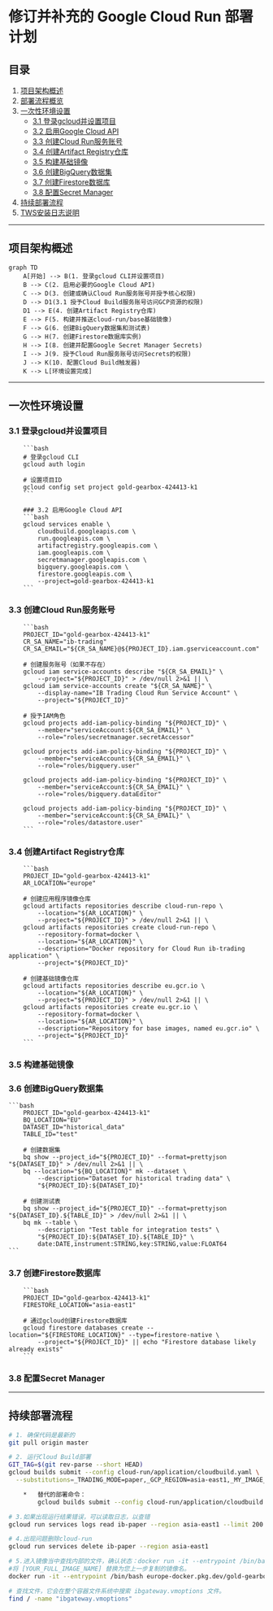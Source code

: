 # 修订并补充的 Google Cloud Run 部署计划

## 目录
1. [项目架构概述](#项目架构概述)
2. [部署流程概览](#部署流程概览)
3. [一次性环境设置](#一次性环境设置)
   - [3.1 登录gcloud并设置项目](#31-登录gcloud并设置项目)
   - [3.2 启用Google Cloud API](#32-启用google-cloud-api)
   - [3.3 创建Cloud Run服务账号](#33-创建cloud-run服务账号)
   - [3.4 创建Artifact Registry仓库](#34-创建artifact-registry仓库)
   - [3.5 构建基础镜像](#35-构建基础镜像)
   - [3.6 创建BigQuery数据集](#36-创建bigquery数据集)
   - [3.7 创建Firestore数据库](#37-创建firestore数据库)
   - [3.8 配置Secret Manager](#38-配置secret-manager)
4. [持续部署流程](#持续部署流程)
5. [TWS安装日志说明](#tws安装日志说明)

---

## 项目架构概述
```mermaid
graph TD
    A[开始] --> B(1. 登录gcloud CLI并设置项目)
    B --> C(2. 启用必要的Google Cloud API)
    C --> D(3. 创建或确认Cloud Run服务账号并授予核心权限)
    D --> D1(3.1 授予Cloud Build服务账号访问GCP资源的权限)
    D1 --> E(4. 创建Artifact Registry仓库)
    E --> F(5. 构建并推送cloud-run/base基础镜像)
    F --> G(6. 创建BigQuery数据集和测试表)
    G --> H(7. 创建Firestore数据库实例)
    H --> I(8. 创建并配置Google Secret Manager Secrets)
    I --> J(9. 授予Cloud Run服务账号访问Secrets的权限)
    J --> K(10. 配置Cloud Build触发器)
    K --> L[环境设置完成]
```

---

## 一次性环境设置

### 3.1 登录gcloud并设置项目
        ```bash
        # 登录gcloud CLI
        gcloud auth login

        # 设置项目ID
        gcloud config set project gold-gearbox-424413-k1
        ```

        ### 3.2 启用Google Cloud API
        ```bash
        gcloud services enable \
            cloudbuild.googleapis.com \
            run.googleapis.com \
            artifactregistry.googleapis.com \
            iam.googleapis.com \
            secretmanager.googleapis.com \
            bigquery.googleapis.com \
            firestore.googleapis.com \
            --project=gold-gearbox-424413-k1
        ```

### 3.3 创建Cloud Run服务账号
        ```bash
        PROJECT_ID="gold-gearbox-424413-k1"
        CR_SA_NAME="ib-trading"
        CR_SA_EMAIL="${CR_SA_NAME}@${PROJECT_ID}.iam.gserviceaccount.com"

        # 创建服务账号（如果不存在）
        gcloud iam service-accounts describe "${CR_SA_EMAIL}" \
            --project="${PROJECT_ID}" > /dev/null 2>&1 || \
        gcloud iam service-accounts create "${CR_SA_NAME}" \
            --display-name="IB Trading Cloud Run Service Account" \
            --project="${PROJECT_ID}"

        # 授予IAM角色
        gcloud projects add-iam-policy-binding "${PROJECT_ID}" \
            --member="serviceAccount:${CR_SA_EMAIL}" \
            --role="roles/secretmanager.secretAccessor"

        gcloud projects add-iam-policy-binding "${PROJECT_ID}" \
            --member="serviceAccount:${CR_SA_EMAIL}" \
            --role="roles/bigquery.user"

        gcloud projects add-iam-policy-binding "${PROJECT_ID}" \
            --member="serviceAccount:${CR_SA_EMAIL}" \
            --role="roles/bigquery.dataEditor"

        gcloud projects add-iam-policy-binding "${PROJECT_ID}" \
            --member="serviceAccount:${CR_SA_EMAIL}" \
            --role="roles/datastore.user"
        ```

### 3.4 创建Artifact Registry仓库
        ```bash
        PROJECT_ID="gold-gearbox-424413-k1"
        AR_LOCATION="europe"

        # 创建应用程序镜像仓库
        gcloud artifacts repositories describe cloud-run-repo \
            --location="${AR_LOCATION}" \
            --project="${PROJECT_ID}" > /dev/null 2>&1 || \
        gcloud artifacts repositories create cloud-run-repo \
            --repository-format=docker \
            --location="${AR_LOCATION}" \
            --description="Docker repository for Cloud Run ib-trading application" \
            --project="${PROJECT_ID}"

        # 创建基础镜像仓库
        gcloud artifacts repositories describe eu.gcr.io \
            --location="${AR_LOCATION}" \
            --project="${PROJECT_ID}" > /dev/null 2>&1 || \
        gcloud artifacts repositories create eu.gcr.io \
            --repository-format=docker \
            --location="${AR_LOCATION}" \
            --description="Repository for base images, named eu.gcr.io" \
            --project="${PROJECT_ID}"
        ```

### 3.5 构建基础镜像


### 3.6 创建BigQuery数据集
    ```bash
        PROJECT_ID="gold-gearbox-424413-k1"
        BQ_LOCATION="EU"
        DATASET_ID="historical_data"
        TABLE_ID="test"

        # 创建数据集
        bq show --project_id="${PROJECT_ID}" --format=prettyjson "${DATASET_ID}" > /dev/null 2>&1 || \
        bq --location="${BQ_LOCATION}" mk --dataset \
            --description="Dataset for historical trading data" \
            "${PROJECT_ID}:${DATASET_ID}"

        # 创建测试表
        bq show --project_id="${PROJECT_ID}" --format=prettyjson "${DATASET_ID}.${TABLE_ID}" > /dev/null 2>&1 || \
        bq mk --table \
            --description "Test table for integration tests" \
            "${PROJECT_ID}:${DATASET_ID}.${TABLE_ID}" \
            date:DATE,instrument:STRING,key:STRING,value:FLOAT64
    ```

### 3.7 创建Firestore数据库
        ```bash
        PROJECT_ID="gold-gearbox-424413-k1"
        FIRESTORE_LOCATION="asia-east1"

        # 通过gcloud创建Firestore数据库
        gcloud firestore databases create --location="${FIRESTORE_LOCATION}" --type=firestore-native \
            --project="${PROJECT_ID}" || echo "Firestore database likely already exists"
        ```

### 3.8 配置Secret Manager

---

## 持续部署流程
```bash
# 1. 确保代码是最新的
git pull origin master

# 2. 运行Cloud Build部署
GIT_TAG=$(git rev-parse --short HEAD)
gcloud builds submit --config cloud-run/application/cloudbuild.yaml \
  --substitutions=_TRADING_MODE=paper,_GCP_REGION=asia-east1,_MY_IMAGE_TAG=${GIT_TAG:-manual-latest} .

    *   替代的部署命令：
        gcloud builds submit --config cloud-run/application/cloudbuild.yaml .

# 3.如果出现运行结果错误，可以读取日志，以查错
gcloud run services logs read ib-paper --region asia-east1 --limit 200

# 4.出现问题删除cloud-run 
gcloud run services delete ib-paper --region asia-east1

# 5.进入镜像当中查找内部的文件，确认状态：docker run -it --entrypoint /bin/bash [YOUR_FULL_IMAGE_NAME]
#将 [YOUR_FULL_IMAGE_NAME] 替换为您上一步复制的镜像名。
docker run -it --entrypoint /bin/bash europe-docker.pkg.dev/gold-gearbox-424413-k1/cloud-run-repo/application:latest

# 查找文件，它会在整个容器文件系统中搜索 ibgateway.vmoptions 文件。
find / -name "ibgateway.vmoptions"
```

